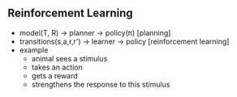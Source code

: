 ## Reinforcement Learning
- model(T, R) -> planner -> policy(π) [planning]
- transitions(s,a,r,r') -> learner -> policy [reinforcement learning]
- example
  - animal sees a stimulus
  - takes an action
  - gets a reward
  - strengthens the response to this stimulus
